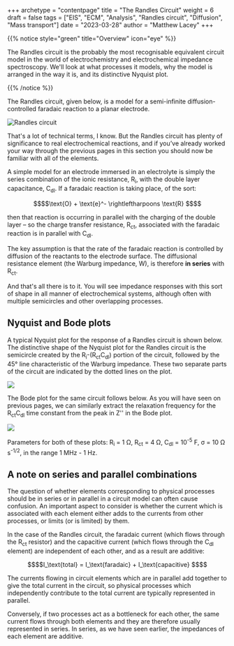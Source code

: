 +++
archetype = "contentpage"
title = "The Randles Circuit"
weight = 6
draft = false
tags = ["EIS", "ECM", "Analysis", "Randles circuit", "Diffusion", "Mass transport"]
date = "2023-03-28"
author = "Matthew Lacey"
+++


{{% notice style="green" title="Overview" icon="eye" %}}

The Randles circuit is the probably the most recognisable equivalent circuit model in the world of electrochemistry and electrochemical impedance spectroscopy. We'll look at what processes it models, why the model is arranged in the way it is, and its distinctive Nyquist plot.

{{% /notice %}}

The Randles circuit, given below, is a model for a semi-infinite diffusion-controlled faradaic reaction to a planar electrode.

![Randles circuit](/images/experimental-electrochemistry/eis/ec-randles.svg?height=120px)

That's a lot of technical terms, I know. But the Randles circuit has plenty of significance to real electrochemical reactions, and if you’ve already worked your way through the previous pages in this section you should now be familiar with all of the elements.

A simple model for an electrode immersed in an electrolyte is simply the series combination of the ionic resistance, R<sub>i</sub>, with the double layer capacitance, C<sub>dl</sub>. If a faradaic reaction is taking place, of the sort:

```math
$$\text{O} + \text{e}^- \rightleftharpoons \text{R} $$
```

then that reaction is occurring in parallel with the charging of the double layer – so the charge transfer resistance, R<sub>ct</sub>, associated with the faradaic reaction is in parallel with C<sub>dl</sub>.

The key assumption is that the rate of the faradaic reaction is controlled by diffusion of the reactants to the electrode surface. The diffusional resistance element (the Warburg impedance, W), is therefore **in series** with R<sub>ct</sub>.

And that's all there is to it. You will see impedance responses with this sort of shape in all manner of electrochemical systems, although often with multiple semicircles and other overlapping processes.

## Nyquist and Bode plots

A typical Nyquist plot for the response of a Randles circuit is shown below. The distinctive shape of the Nyquist plot for the Randles circuit is the semicircle created by the R<sub>i</sub>-(R<sub>ct</sub>C<sub>dl</sub>) portion of the circuit, followed by the 45° line characteristic of the Warburg impedance. These two separate parts of the circuit are indicated by the dotted lines on the plot.

![](/images/experimental-electrochemistry/eis/nyquist-randles.png?width=500px)

The Bode plot for the same circuit follows below. As you will have seen on previous pages, we can similarly extract the relaxation frequency for the R<sub>ct</sub>C<sub>dl</sub> time constant from the peak in Z'' in the Bode plot.

![](/images/experimental-electrochemistry/eis/bode-randles.png?width=400px)

Parameters for both of these plots: R<sub>i</sub> = 1 Ω, R<sub>ct</sub> = 4 Ω, C<sub>dl</sub> = 10<sup>-5</sup> F, σ = 10 Ω s<sup>-1/2</sup>, in the range 1 MHz - 1 Hz.

## A note on series and parallel combinations

The question of whether elements corresponding to physical processes should be in series or in parallel in a circuit model can often cause confusion. An important aspect to consider is whether the current which is associated with each element either adds to the currents from other processes, or limits (or is limited) by them.

In the case of the Randles circuit, the faradaic current (which flows through the R<sub>ct</sub> resistor) and the capacitive current (which flows through the C<sub>dl</sub> element) are independent of each other, and as a result are additive:

```math
$$I_\text{total} = I_\text{faradaic} + I_\text{capacitive} $$
```

The currents flowing in circuit elements which are in parallel add together to give the total current in the circuit, so physical processes which independently contribute to the total current are typically represented in parallel.

Conversely, if two processes act as a bottleneck for each other, the same current flows through both elements and they are therefore usually represented in series. In series, as we have seen earlier, the impedances of each element are additive.